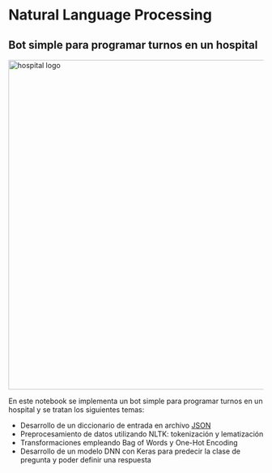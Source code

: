# Natural Language Processing

## Bot simple para programar turnos en un hospital

<img width="650" alt="hospital logo" src="https://github.com/tmonreal/Natural_Language_Processing/assets/84754265/a0a88617-a981-4373-87a8-ebab20089af6">

En este notebook se implementa un bot simple para programar turnos en un hospital y se tratan los siguientes temas:

- Desarrollo de un diccionario de entrada en archivo [JSON](https://github.com/tmonreal/Natural_Language_Processing/blob/main/2-HospitalBot/intents.json)
- Preprocesamiento de datos utilizando NLTK: tokenización y lematización
- Transformaciones empleando Bag of Words y One-Hot Encoding
- Desarrollo de un modelo DNN con Keras para predecir la clase de pregunta y poder definir una respuesta
